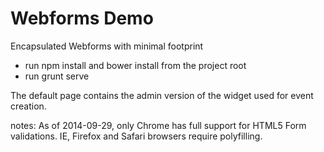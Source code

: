 Webforms Demo
=================

Encapsulated Webforms with minimal footprint

- run npm install and bower install from the project root
- run grunt serve

The default page contains the admin version of the widget used for event creation.

notes:
As of 2014-09-29, only Chrome has full support for HTML5 Form validations.
IE, Firefox and Safari browsers require polyfilling.
